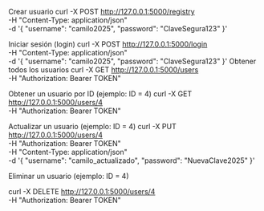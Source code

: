  Crear usuario
 curl -X POST http://127.0.0.1:5000/registry \
-H "Content-Type: application/json" \
-d '{
  "username": "camilo2025",
  "password": "ClaveSegura123"
}'

Iniciar sesión (login)
curl -X POST http://127.0.0.1:5000/login \
-H "Content-Type: application/json" \
-d '{
  "username": "camilo2025",
  "password": "ClaveSegura123"
}'
Obtener todos los usuarios
curl -X GET http://127.0.0.1:5000/users \
-H "Authorization: Bearer TOKEN"

Obtener un usuario por ID (ejemplo: ID = 4)
curl -X GET http://127.0.0.1:5000/users/4 \
-H "Authorization: Bearer TOKEN"

Actualizar un usuario (ejemplo: ID = 4)
curl -X PUT http://127.0.0.1:5000/users/4 \
-H "Authorization: Bearer TOKEN" \
-H "Content-Type: application/json" \
-d '{
  "username": "camilo_actualizado",
  "password": "NuevaClave2025"
}'

Eliminar un usuario (ejemplo: ID = 4)

curl -X DELETE http://127.0.0.1:5000/users/4 \
-H "Authorization: Bearer TOKEN"
